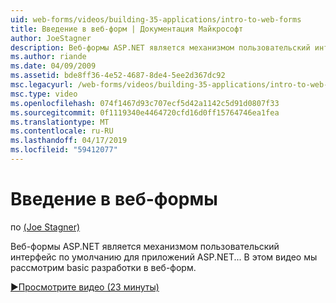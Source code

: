```yaml
---
uid: web-forms/videos/building-35-applications/intro-to-web-forms
title: Введение в веб-форм | Документация Майкрософт
author: JoeStagner
description: Веб-формы ASP.NET является механизмом пользовательский интерфейс по умолчанию для приложений ASP.NET... В этом видео мы рассмотрим basic разработки в веб-форм.
ms.author: riande
ms.date: 04/09/2009
ms.assetid: bde8ff36-4e52-4687-8de4-5ee2d367dc92
msc.legacyurl: /web-forms/videos/building-35-applications/intro-to-web-forms
msc.type: video
ms.openlocfilehash: 074f1467d93c707ecf5d42a1142c5d91d0807f33
ms.sourcegitcommit: 0f1119340e4464720cfd16d0ff15764746ea1fea
ms.translationtype: MT
ms.contentlocale: ru-RU
ms.lasthandoff: 04/17/2019
ms.locfileid: "59412077"
---
```

# <a name="intro-to-web-forms"></a>Введение в веб-формы

по [(Joe Stagner)](https://github.com/JoeStagner)

Веб-формы ASP.NET является механизмом пользовательский интерфейс по умолчанию для приложений ASP.NET... В этом видео мы рассмотрим basic разработки в веб-форм.

[&#9654;Просмотрите видео (23 минуты)](https://channel9.msdn.com/Blogs/ASP-NET-Site-Videos/intro-to-web-forms)
